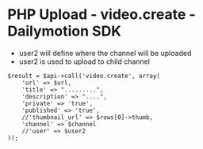 # PHP Upload - video.create - Dailymotion SDK

- user2 will define where the channel will be uploaded
- user2 is used to upload to child channel

```
$result = $api->call('video.create', array(
    'url' => $url,
    'title' => ".........",
    'description' => "....",
    'private' => 'true',
    'published' => 'true',
	//'thumbnail_url' => $rows[0]->thumb,
    'channel' => $channel
	//'user' => $user2
));
```
